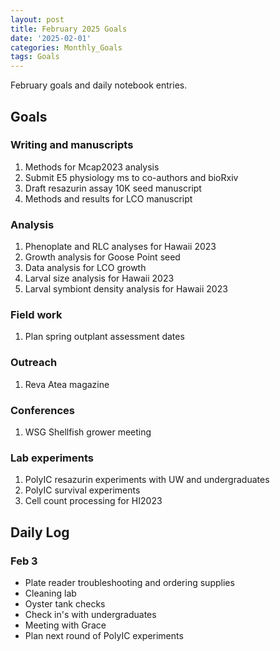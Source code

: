 ```yaml
---
layout: post
title: February 2025 Goals
date: '2025-02-01'
categories: Monthly_Goals
tags: Goals
---
```


February goals and daily notebook entries. 

## Goals  

### Writing and manuscripts 
              
1. Methods for Mcap2023 analysis
2. Submit E5 physiology ms to co-authors and bioRxiv 
3. Draft resazurin assay 10K seed manuscript
4. Methods and results for LCO manuscript 

### Analysis

1. Phenoplate and RLC analyses for Hawaii 2023
2. Growth analysis for Goose Point seed
3. Data analysis for LCO growth 
4. Larval size analysis for Hawaii 2023
5. Larval symbiont density analysis for Hawaii 2023

### Field work 

1. Plan spring outplant assessment dates

### Outreach 

1. Reva Atea magazine 

### Conferences 

1. WSG Shellfish grower meeting

### Lab experiments 

1. PolyIC resazurin experiments with UW and undergraduates
2. PolyIC survival experiments 
3. Cell count processing for HI2023

## **Daily Log**   

### Feb 3

- Plate reader troubleshooting and ordering supplies 
- Cleaning lab 
- Oyster tank checks 
- Check in's with undergraduates 
- Meeting with Grace 
- Plan next round of PolyIC experiments 

